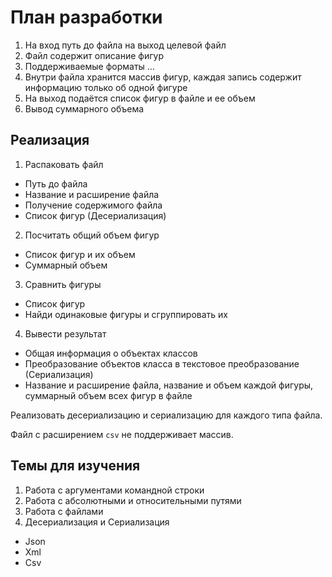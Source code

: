 # План разработки

1. На вход путь до файла на выход целевой файл
2. Файл содержит описание фигур
3. Поддерживаемые форматы …
4. Внутри файла хранится массив фигур, каждая запись содержит информацию только об одной фигуре
5. На выход подаётся список фигур в файле и ее объем
6. Вывод суммарного объема

## Реализация

1. Распаковать файл
  - Путь до файла
  - Название и расширение файла
  - Получение содержимого файла
  - Список фигур (Десериализация)
2. Посчитать общий объем фигур
  - Список фигур и их объем
  - Суммарный объем
3. Сравнить фигуры
  - Список фигур
  - Найди одинаковые фигуры и сгруппировать их
4. Вывести результат
  - Общая информация о объектах классов
  - Преобразование объектов класса в текстовое преобразование (Сериализация)
  - Название и расширение файла, название и объем каждой фигуры, суммарный объем всех фигур в файле

Реализовать десериализацию и сериализацию для каждого типа файла.

Файл с расширением `csv` не поддерживает массив.

## Темы для изучения
 
1. Работа с аргументами командной строки
2. Работа с абсолютными и относительными путями
3. Работа с файлами
4. Десериализация и Сериализация  
  - Json
  - Xml
  - Csv